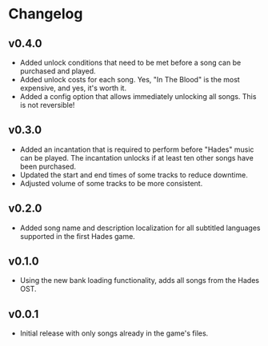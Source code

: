 # Changelog

## v0.4.0

<!--Releasenotes start-->
- Added unlock conditions that need to be met before a song can be purchased and played.
- Added unlock costs for each song. Yes, "In The Blood" is the most expensive, and yes, it's worth it.
- Added a config option that allows immediately unlocking all songs. This is not reversible!
<!--Releasenotes end-->

## v0.3.0

- Added an incantation that is required to perform before "Hades" music can be played. The incantation unlocks if at least ten other songs have been purchased.
- Updated the start and end times of some tracks to reduce downtime.
- Adjusted volume of some tracks to be more consistent.

## v0.2.0

- Added song name and description localization for all subtitled languages supported in the first Hades game.

## v0.1.0

- Using the new bank loading functionality, adds all songs from the Hades OST.

## v0.0.1

- Initial release with only songs already in the game's files.
